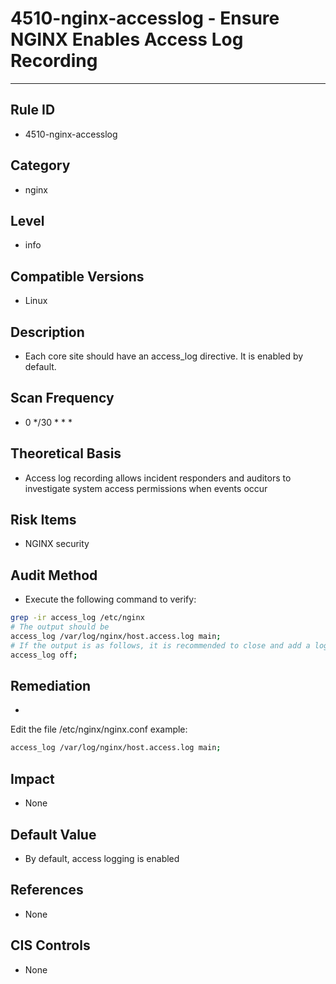 # 4510-nginx-accesslog - Ensure NGINX Enables Access Log Recording
---

## Rule ID

- 4510-nginx-accesslog


## Category

- nginx


## Level

- info


## Compatible Versions


- Linux




## Description


- Each core site should have an access_log directive. It is enabled by default.



## Scan Frequency
- 0 */30 * * *

## Theoretical Basis


- Access log recording allows incident responders and auditors to investigate system access permissions when events occur






## Risk Items


- NGINX security



## Audit Method
- Execute the following command to verify:

```bash
grep -ir access_log /etc/nginx
# The output should be
access_log /var/log/nginx/host.access.log main;
# If the output is as follows, it is recommended to close and add a log path
access_log off;

```



## Remediation
- 
Edit the file /etc/nginx/nginx.conf example:
```bash
access_log /var/log/nginx/host.access.log main;
```



## Impact


- None




## Default Value


- By default, access logging is enabled




## References


- None



## CIS Controls


- None